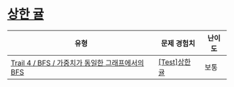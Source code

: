 # [상한 귤](https://www.codetree.ai/trails/complete/curated-cards/test-oranges-have-gone-bad)

|유형|문제 경험치|난이도|
|---|---|---|
|[Trail 4 / BFS / 가중치가 동일한 그래프에서의 BFS](https://www.codetree.ai/trail-info/intermediate-low/)|[[Test]상한 귤](https://www.codetree.ai/trails/complete/curated-cards/test-oranges-have-gone-bad/)|보통|

